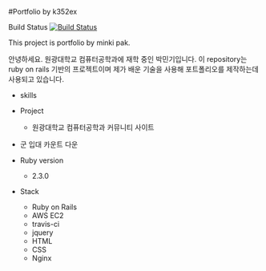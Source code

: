 #Portfolio by k352ex

Build Status
[![Build Status](https://travis-ci.org/k352ex/portfolio.svg?branch=master)](https://travis-ci.org/k352ex/portfolio)

This project is portfolio by minki pak.

안녕하세요. 원광대학교 컴퓨터공학과에 재학 중인 박민기입니다.
이 repository는 ruby on rails 기반의 프로젝트이며 제가 배운 기술을 사용해 포트폴리오를 제작하는데 사용되고 있습니다.


* skills

* Project
    * 원광대학교 컴퓨터공학과 커뮤니티 사이트

* 군 입대 카운트 다운

* Ruby version
    * 2.3.0
* Stack
    * Ruby on Rails
    * AWS EC2
    * travis-ci
    * jquery
    * HTML
    * CSS
    * Nginx
